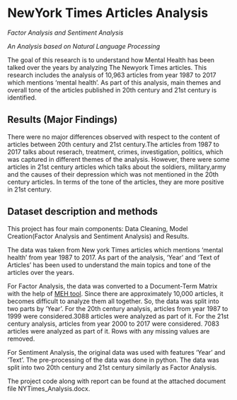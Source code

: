 # NewYork Times Articles Analysis
_Factor Analysis and Sentiment Analysis_


_An Analysis based on Natural Language Processing_

 The goal of this research is to understand how Mental Health has been talked over the years by analyzing The Newyork Times articles. This research includes the analysis of 10,963 articles from year 1987 to 2017 which mentions ‘mental health’. As part of this analysis, main themes and overall tone of the articles published in 20th century and 21st century is identified. 
 
## Results (Major Findings)

There were no major differences observed with respect to the content of articles between 20th century and 21st century.The articles from 1987 to 2017 talks about reserach, treatment, crimes, investigation, politics, which was captured in different themes of the analysis. However, there were some articles in 21st century articles which talks about the soldiers, military,army and the causes of their depression which was not mentioned in the 20th century articles. In terms of the tone of the articles, they are more positive in 21st century.

## Dataset description and methods

This project has four main components: Data Cleaning, Model Creation(Factor Analysis and Sentiment Analysis) and Results.

The data was taken from New york Times articles which mentions ‘mental health’ from year 1987 to 2017. As part of the analysis, ‘Year’ and ‘Text of Articles’ has been used to understand the main topics and tone of the articles over the years.

For Factor Analysis, the data was converted to a Document-Term Matrix with the help of [MEH tool](https://meh.ryanb.cc). Since there are approximately 10,000 articles, it becomes difficult to analyze them all together. So, the data was split into two parts by ‘Year’. For the 20th century analysis, articles from year 1987 to 1999 were considered.3088 articles were analyzed as part of it. For the 21st century analysis, articles from year 2000 to 2017 were considered. 7083 articles were analyzed as part of it. Rows with any missing values are removed.

For Sentiment Analysis, the original data was used with features ‘Year’ and ‘Text’. The pre-processing of the data was done in python. The data was split into two 20th century and 21st century similarly as Factor Analysis.

The project code along with report can be found at the attached document file NYTimes_Analysis.docx.

